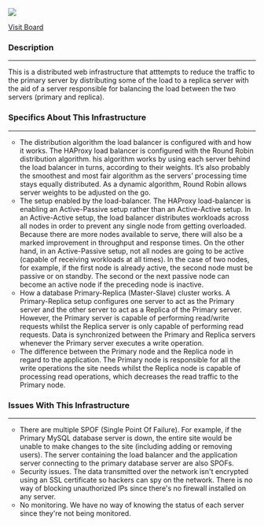 <img src= "1-distributed_web_infrastructure.jpg">


<a href= "https://miro.com/app/board/uXjVMXAQurg=/"> Visit Board </a>

<h3>Description</h3> <hr>
This is a distributed web infrastructure that atttempts to reduce the traffic to the primary server by distributing some of the load to a replica server with the aid of a server responsible for balancing the load between the two servers (primary and replica).

<h3>Specifics About This Infrastructure</h3> <hr>
<ul list style type = "circle">
<li>The distribution algorithm the load balancer is configured with and how it works.
The HAProxy load balancer is configured with the Round Robin distribution algorithm. 
his algorithm works by using each server behind the load balancer in turns, according to their weights. 
It’s also probably the smoothest and most fair algorithm as the servers’ processing time stays equally distributed. 
As a dynamic algorithm, Round Robin allows server weights to be adjusted on the go.</li>
<li> The setup enabled by the load-balancer.
The HAProxy load-balancer is enabling an Active-Passive setup rather than an Active-Active setup. 
In an Active-Active setup, the load balancer distributes workloads across all nodes in order to prevent any single node from getting overloaded. 
Because there are more nodes available to serve, there will also be a marked improvement in throughput and response times. 
On the other hand, in an Active-Passive setup, not all nodes are going to be active (capable of receiving workloads at all times). 
In the case of two nodes, for example, if the first node is already active, the second node must be passive or on standby. 
The second or the next passive node can become an active node if the preceding node is inactive.</li>
<li> How a database Primary-Replica (Master-Slave) cluster works.
A Primary-Replica setup configures one server to act as the Primary server and the other server to act as a Replica of the Primary server. 
However, the Primary server is capable of performing read/write requests whilst the Replica server is only capable of performing read requests. 
Data is synchronized between the Primary and Replica servers whenever the Primary server executes a write operation.</li>
<li> The difference between the Primary node and the Replica node in regard to the application.
The Primary node is responsible for all the write operations the site needs whilst the Replica node is capable of processing read operations, 
which decreases the read traffic to the Primary node.</li>
</ul>

<h3>Issues With This Infrastructure</h3><hr>
<ul list style type = "circle">
<li>There are multiple SPOF (Single Point Of Failure).
For example, if the Primary MySQL database server is down, the entire site would be unable to make changes to the site (including adding or removing users). 
The server containing the load balancer and the application server connecting to the primary database server are also SPOFs.</li>
<li>Security issues.
The data transmitted over the network isn't encrypted using an SSL certificate so hackers can spy on the network. 
There is no way of blocking unauthorized IPs since there's no firewall installed on any server. </li>
<li>No monitoring.
We have no way of knowing the status of each server since they're not being monitored.</li>
</ul>
